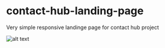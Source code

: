 # contact-hub-landing-page
Very simple responsive landinge page for contact hub project

![alt text](https://user-images.githubusercontent.com/16896205/48424913-ba4fb600-e731-11e8-9b34-16d341e72dc3.png)
